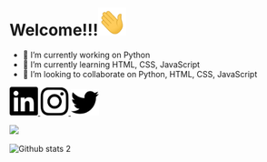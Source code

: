 <h1>Welcome!!!<img src="https://github.com/D1183-Mustafa/D1183-Mustafa/blob/main/68747470733a2f2f6d656469612e67697068792e636f6d2f6d656469612f6876524a434c467a6361737252346961377a2f67697068792e676966.gif" width="50px"></a></h1>


- 🔭 I’m currently working on Python
- 🌱 I’m currently learning HTML, CSS, JavaScript
- 👯 I’m looking to collaborate on Python, HTML, CSS, JavaScript


<a href = "https://www.linkedin.com/in/mustafa-alta%C5%9F-b49b77225/" targer = "_blank"> <img src="https://github.com/D1183-Mustafa/D1183-Mustafa/blob/main/Ekran%20g%C3%B6r%C3%BCnt%C3%BCs%C3%BC%202021-12-31%20040113.png" width="50px"></a><a href = "https://www.instagram.com/xmmuussx/" targer = "_blank"> <img src="https://github.com/D1183-Mustafa/D1183-Mustafa/blob/main/Ekran%20g%C3%B6r%C3%BCnt%C3%BCs%C3%BC%202021-12-31%20040203.png" width="50px"></a><a href = "https://twitter.com/developer_altas" targer = "_blank"> <img src="https://github.com/D1183-Mustafa/D1183-Mustafa/blob/main/Ekran%20g%C3%B6r%C3%BCnt%C3%BCs%C3%BC%202021-12-31%20040223.png" width="50px"></a>

<a href = "https://www.codewars.com/users/D1183-Mustafa" targer = "_blank"> <img src="https://www.codewars.com/users/D1183-Mustafa/badges/large" width="250px"></a>




![Github stats 2](https://github-readme-stats.vercel.app/api?username=D1183-Mustafa&show_icons=true&theme=radical)



